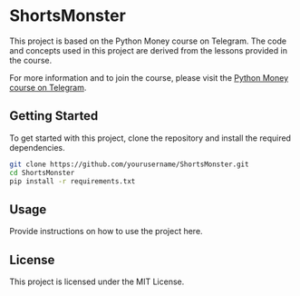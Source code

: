 # ShortsMonster

This project is based on the Python Money course on Telegram. The code and concepts used in this project are derived from the lessons provided in the course.

For more information and to join the course, please visit the [Python Money course on Telegram](http://t.me/AiPythonMoney).

## Getting Started

To get started with this project, clone the repository and install the required dependencies.

```bash
git clone https://github.com/yourusername/ShortsMonster.git
cd ShortsMonster
pip install -r requirements.txt
```

## Usage

Provide instructions on how to use the project here.

## License

This project is licensed under the MIT License.
